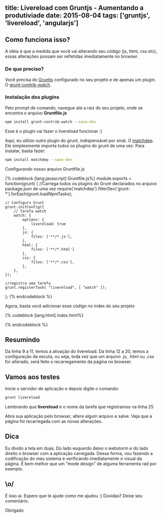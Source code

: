 title: Livereload com Gruntjs - Aumentando a produtiviade
date: 2015-08-04
tags: ['gruntjs', 'livereload', 'angularjs']
---
## Como funciona isso?

A idéia é que a medida que você vai alterando seu código (js, html, css etc), essas alterações possam ser refletidas imediatamente no browser.

### De que preciso?

Você precisa do [Gruntjs](http://gruntjs.com/) configurado no seu projeto e de apenas um plugin. O [grunt-contrib-watch](https://github.com/gruntjs/grunt-contrib-watch).

### Instalação dos plugins


Pelo prompt de comando, navegue até a raiz do seu projeto, onde se encontra o arquivo <b>Gruntfile.js</b>
``` bash
npm install grunt-contrib-watch --save-dev
```

Esse é o plugin vai fazer o livereload funcionar :)

Aqui, eu utilizo outro plugin do grunt, indispensável por sinal. O [matchdep](https://www.npmjs.com/package/matchdep). Ele simplesmente importa todos os plugins do grunt de uma vez. Para instalar, basta fazer:

``` bash
npm install matchdep --save-dev
```

Configurando nosso arquivo Gruntfile.js

{% codeblock [lang:javascript] Gruntfile.js%}
module.exports = function(grunt) {
    //Carrega todos os plugins do Grunt declarados no arquivo package.json de uma vez
    require('matchdep').filterDev('grunt-*').forEach(grunt.loadNpmTasks);

    // Configurs Grunt
    grunt.initConfig({
        // Tarefa watch
        watch: {
            options: {
                livereload: true
            },
            js: {
                files: ['**/*.js'],
            },
            html: {
                files: ['**/*.html']
            },
            css: {
                files: ['**/*.css'],
            },
        },
    });

    //registra uma tarefa
    grunt.registerTask( "livereload", [ "watch" ]);
};
{% endcodeblock %}

Agora, basta você adicionar esse código no index do seu projeto

{% codeblock [lang:html] index.html%}
<script src="//localhost:35729/livereload.js"></script>
{% endcodeblock %}

## Resumindo

Da linha 9 a 11, temos a ativação do livereload. Da linha 12 a 20, temos a configuração da escuta, ou seja, toda vez que um arquivo .js, .html ou .css for alterado, será feito o recarregamento da página no browser.

## Vamos aos testes

Inicie o servidor de aplicação e depois digite o comando:

``` bash
grunt livereload
```

Lembrando que <b>livereload</b> é o nome da tarefa que registramos na linha 25

Abra sua aplicação pelo browser, altere algum arquivo e salve. Veja que a página foi recarregada com as novas alterações.

## Dica

Eu divido a tela em duas. Do lado esquerdo deixo o webstorm e do lado direito o browser com a aplicação carregada. Dessa forma, vou fazendo a codificação do meu sistema e verificando imediatamente o visual da página. É bem melhor que um "mode design" de alguma ferramenta rad por exemplo.

## \o/

É isso ai. Espero que te ajude como me ajudou :) Dúvidas? Deixe seu comentário.

Obrigado
